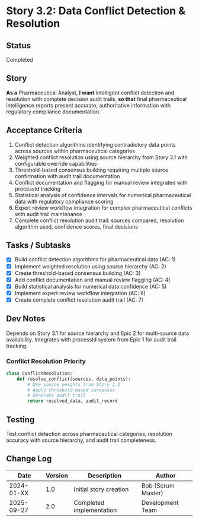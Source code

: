 # Story 3.2: Data Conflict Detection & Resolution

## Status
Completed

## Story
**As a** Pharmaceutical Analyst,
**I want** intelligent conflict detection and resolution with complete decision audit trails,
**so that** final pharmaceutical intelligence reports present accurate, authoritative information with regulatory compliance documentation.

## Acceptance Criteria
1. Conflict detection algorithms identifying contradictory data points across sources within pharmaceutical categories
2. Weighted conflict resolution using source hierarchy from Story 3.1 with configurable override capabilities
3. Threshold-based consensus building requiring multiple source confirmation with audit trail documentation
4. Conflict documentation and flagging for manual review integrated with processId tracking
5. Statistical analysis of confidence intervals for numerical pharmaceutical data with regulatory compliance scoring
6. Expert review workflow integration for complex pharmaceutical conflicts with audit trail maintenance
7. Complete conflict resolution audit trail: sources compared, resolution algorithm used, confidence scores, final decisions

## Tasks / Subtasks
- [x] Build conflict detection algorithms for pharmaceutical data (AC: 1)
- [x] Implement weighted resolution using source hierarchy (AC: 2)
- [x] Create threshold-based consensus building (AC: 3)
- [x] Add conflict documentation and manual review flagging (AC: 4)
- [x] Build statistical analysis for numerical data confidence (AC: 5)
- [x] Implement expert review workflow integration (AC: 6)
- [x] Create complete conflict resolution audit trail (AC: 7)

## Dev Notes
Depends on Story 3.1 for source hierarchy and Epic 2 for multi-source data availability. Integrates with processId system from Epic 1 for audit trail tracking.

### Conflict Resolution Priority
```python
class ConflictResolution:
    def resolve_conflict(sources, data_points):
        # Use source weights from Story 3.1
        # Apply threshold-based consensus
        # Generate audit trail
        return resolved_data, audit_record
```

## Testing
Test conflict detection across pharmaceutical categories, resolution accuracy with source hierarchy, and audit trail completeness.

## Change Log
| Date | Version | Description | Author |
|------|---------|-------------|--------|
| 2024-01-XX | 1.0 | Initial story creation | Bob (Scrum Master) |
| 2025-09-27 | 2.0 | Completed implementation | Development Team |
